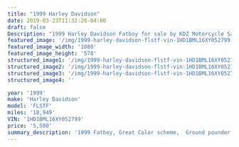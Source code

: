 ```yaml
---
title: "1999 Harley Davidson"
date: 2019-03-23T11:32:28-04:00
draft: false
Description: "1999 Harley Davidson Fatboy for sale by KDZ Motorcycle Sales & Service. Great Color scheme,  ground pounder pipes, EVO, classic American Harley Davidson look."
featured_image: '/img/1999-harley-davidson-flstf-vin-1HD1BML16XY052799-01.jpg'
featured_image_width: '1080'
featured_image_height: '578'
structured_image1: '/img/1999-harley-davidson-flstf-vin-1HD1BML16XY052799-02.jpg'
structured_image2: '/img/1999-harley-davidson-flstf-vin-1HD1BML16XY052799-03.jpg'
structured_image3: '/img/1999-harley-davidson-flstf-vin-1HD1BML16XY052799-04.jpg'
structured_image4: ''

year: '1999'
make: 'Harley Davidson'
model: 'FLSTF'
miles: '18,949'
VIN: '1HD1BML16XY052799'
price: '5,500'
summary_description: '1999 Fatboy, Great Color scheme,  Ground pounder pipes, EVO, Classic American Harley Davidson look.'
---
```

